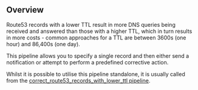 ## Overview

Route53 records with a lower TTL result in more DNS queries being received and answered than those with a higher TTL, which in turn results in more costs - common approaches for a TTL are between 3600s (one hour) and 86,400s (one day).

This pipeline allows you to specify a single record and then either send a notification or attempt to perform a predefined corrective action.

Whilst it is possible to utilise this pipeline standalone, it is usually called from the [correct_route53_records_with_lower_ttl pipeline](https://hub.flowpipe.io/mods/turbot/aws_thrifty/pipelines/aws_thrifty.pipeline.correct_route53_records_with_lower_ttl).
